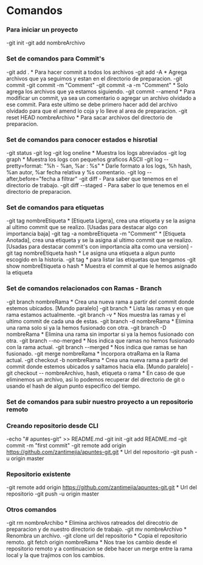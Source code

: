 # Comandos

### Para iniciar un proyecto
-git init
-git add nombreArchivo

### Set de comandos para Commit's
-git add . * Para hacer commit a todos los archivos
-git add -A * Agrega archivos que ya seguimos y estan en el directorio de preparacion.
-git commit
-git commit -m "Comment"
-git commit -a -m "Comment" * Solo agrega los archivos que ya estamos siguiendo.
-git commit --amend * Para modificar un commit, ya sea un comentario o agregar un archivo olvidado a ese commit. Para este ultimo se debe primero hacer add del archivo olvidado para que el amend lo coja y lo lleve al area de preparacion.
-git reset HEAD nombreArchivo * Para sacar archivos del directorio de preparacion.

### Set de comandos para conocer estados e hisrotial
-git status
-git log
-git log oneline * Muestra los logs abreviados
-git log graph * Muestra los logs con pequeños graficos ASCII
-git log --pretty=format: "%h - %an, %ar : %s" * Darle formato a los logs, %h hash, %an autor, %ar fecha relativa y %s comentario.
-git log --after,before="fecha a filtrar"
-git diff - Para saber que tenemos en el directorio de trabajo.
-git diff --staged - Para saber lo que tenemos en el directorio de preparacion.

### Set de comandos para etiquetas
-git tag nombreEtiqueta * [Etiqueta Ligera], crea una etiqueta y se la asigna al ultimo commit que se realizo. [Usadas para destacar algo con importancia baja]
-git tag -a nombreEtiqueta -m "Comment" *  [Etiqueta Anotada], crea una etiqueta y se la asigna al ultimo commit que se realizo. [Usadas para destacar commit's con importancia alta como una version]
-git tag nombreEtiqueta hash * Le asigna una etiqueta a algun punto escogido en la historia.
-git tag * para listar las etiquetas que tengamos
-git show nombreEtiqueta o hash * Muestra el commit al que le hemos asignado la etiqueta

### Set de comandos relacionados con Ramas - Branch
-git branch nombreRama * Crea una nueva rama a partir del commit donde estemos ubicados. [Mundo paralelo]
-git branch * Lista las ramas y en que rama estamos actualmente.
-git branch -v * Nos muestra las ramas y el ultimo commit de cada una de estas.
-git branch -d nombreRama * Elimina una rama solo si ya la hemos fusionado con otra.
-git branch -D nombreRama * Elimina una rama sin importar si ya la hemos fusionado con otra.
-git branch --no-merged * Nos indica que ramas no hemos fusionado con la rama actual.
-git branch --merged * Nos indica que ramas se han fusionado.
-git merge nombreRama * Incorpora otraRama en la Rama actual.
-git checkout -b nombreRama * Crea una nueva rama a partir del commit donde estemos ubicados y saltamos hacia ella. [Mundo paralelo]
-git checkout -- nombreArchivo, hash, etiqueta o rama * En caso de que eliminemos un archivo, asi lo podemos recuperar del directorio de git o usando el hash de algun punto especifico del tiempo.

### Set de comandos para subir nuestro proyecto a un repositorio remoto

### Creando repositorio desde CLI
-echo "# apuntes-git" >> README.md
-git init
-git add README.md
-git commit -m "first commit"
-git remote add origin https://github.com/zantimejia/apuntes-git.git * Url del repositorio
-git push -u origin master

### Repositorio existente
-git remote add origin https://github.com/zantimejia/apuntes-git.git * Url del repositorio
-git push -u origin master

### Otros comandos
-git rm nombreArchibo * Elimina archivos ratreados del direcotrio de preparacion y de nuestro directorio de trabajo.
-git mv nombreArchivo * Renombra un archivo.
-git clone url del repositorio * Copia el repositorio remoto.
git fetch origin nombreRama * Nos trae los cambio desde el repositorio remoto y a continuacion se debe hacer un merge entre la rama local y la que trajimos con los cambios.
